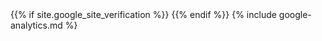 <head>
    <title>{% if page.title %}{{ page.title }} | {% endif %}{{ site.title }}{% if page.title %}{% else %} | {{ site.tagline }}{% endif %}</title>
    <meta name="description" content="{% if page.excerpt %}{{ page.excerpt | strip_html | strip_newlines | truncate: 160 }}{% else %}{{ site.description }}{% endif %}">
    <meta charset="UTF-8">
    <meta name="viewport" content="width=device-width, initial-scale=1.0">
    <meta http-equiv="cache-control" content="public, max-age=300, s-maxage=600">
    <meta http-equiv="X-UA-Compatible" content="ie=edge">
    {{% if site.google_site_verification %}}
    <meta name="google-site-verification" content="{{ site.google_site_verification }}">
    {{% endif %}}
    <meta name="keywords" content="{{ site.keywords }}">
    <meta property="fb:app_id" content="{{ site.app_id }}">
    <!-- dns prefetch -->
    <link rel="dns-prefetch" href="//www.kikuzukikai.org/">
    <link rel="dns-prefetch" href="//stackpath.bootstrapcdn.com/">
    <link rel="dns-prefetch" href="//fonts.googleapis.com/">
    <link rel="dns-prefetch" href="//typesquare.com/">
    <link rel="dns-prefetch" href="//connect.facebook.net/">
    <!-- favicon -->
    <link rel="icon" href="{{ '/favicon.ico' | relative_url }}">
    <!-- rss -->
    <link rel="alternate" type="application/rss+xml" title="{{ site.title | escape }}" href="{{ '/feed.xml' | relative_url }}">
    <!-- stylesheets -->
    <link rel="stylesheet" href="//stackpath.bootstrapcdn.com/font-awesome/4.7.0/css/font-awesome.min.css" crossorigin>
    <link rel="stylesheet" href="//fonts.googleapis.com/css?family=Noto+Serif+JP:300|Noto+Sans+JP:300|Roboto:300|Ubuntu:300&display=swap">
    <link rel="stylesheet" href="{{ '/assets/css/main.css' | relative_url }}">
    {% include google-analytics.md %}
    <script src="//typesquare.com/3/tsst/script/ja/typesquare.js?5ccd4bc22e0841d784d862ecac1e02ec" charset="utf-8"></script>
</head>
